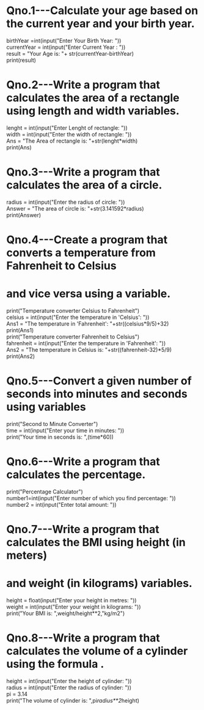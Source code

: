 # Qno.1---Calculate your age based on the current year and your birth year.

birthYear =int(input("Enter Your Birth Year: "))          
currentYear = int(input("Enter Current Year : "))      
result = "Your Age is: "+ str(currentYear-birthYear)      
print(result)  

# Qno.2---Write a program that calculates the area of a rectangle using length and width variables.

lenght = int(input("Enter Lenght of rectangle: "))        
width = int(input("Enter the width of rectangle: "))        
Ans = "The Area of rectangle is: "+str(lenght*width)            
print(Ans)

# Qno.3---Write a program that calculates the area of a circle.

radius = int(input("Enter the radius of circle: "))           
Answer = "The area of circle is: "+str(3.141592*radius)          
print(Answer)

#  Qno.4---Create a program that converts a temperature from Fahrenheit to Celsius 
#          and vice versa using a variable.

print("Temperature converter Celsius to Fahrenheit")             
celsius = int(input("Enter the temperature in 'Celsius': "))            
Ans1 = "The temperature in 'Fahrenheit': "+str((celsius*9/5)+32)            
print(Ans1)            
print("Temperature converter Fahrenheit to Celsius")          
fahrenheit = int(input("Enter the temperature in 'Fahrenheit': "))           
Ans2 = "The temperature in Celsius is: "+str((fahrenheit-32)*5/9)          
print(Ans2)


# Qno.5---Convert a given number of seconds into minutes and seconds using variables

print("Second to Minute Converter")        
time = int(input("Enter your time in minutes: "))           
print("Your time in seconds is: ",(time*60))           

# Qno.6---Write a program that calculates the percentage.

print("Percentage Calculator")          
number1=int(input("Enter number of which you find percentage: "))          
number2 = int(input("Enter total amount: "))         


# Qno.7---Write a program that calculates the BMI using height (in meters) 
#         and weight (in kilograms) variables.

height = float(input("Enter your height in metres: "))          
weight = int(input("Enter your weight in kilograms: "))          
print("Your BMI is: ",weight/height**2,"kg/m2")

# Qno.8---Write a program that calculates the volume of a cylinder using the formula .

height = int(input("Enter the height of cylinder: "))           
radius = int(input("Enter the radius of cylinder: "))         
pi = 3.14         
print("The volume of cylinder is: ",pi*radius**2*height)    




